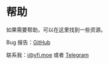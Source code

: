 # 帮助

如果需要帮助，可以在这里找到一些资源。

Bug 报告：[GitHub](https://github.com/yy4382/tts-importer/issues)

联系我：[i@yfi.moe](mailto:i@yfi.moe) 或者 [Telegram](https://t.me/YunfiDiscuz)
